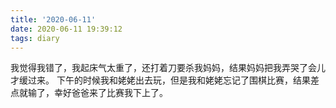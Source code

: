 ```yaml
---
title: '2020-06-11'
date: 2020-06-11 19:39:12
tags: diary
---
```

我觉得我错了，我起床气太重了，还打着刀要杀我妈妈，结果妈妈把我弄哭了会儿才缓过来。
下午的时候我和姥姥出去玩，但是我和姥姥忘记了围棋比赛，结果差点就输了，幸好爸爸来了比赛我下上了。
